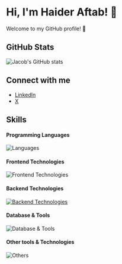 # Hi, I'm Haider Aftab! 👋

Welcome to my GitHub profile! 🌟

## GitHub Stats

![Jacob's GitHub stats](https://github-readme-stats.vercel.app/api?username=Haidercodehach&show_icons=true&theme=cobalt)

## Connect with me

- [LinkedIn](https://www.linkedin.com/in/haider-aftab-game-devloper/)
- [X](https://x.com/HaiderAftab007)
<!-- - [Personal Website](https://www.jacobsomer.com) -->

## Skills

#### Programming Languages

![Languages](https://skillicons.dev/icons?i=c,cpp,js,go,python,cs)

#### Frontend Technologies

![Frontend Technologies](https://skillicons.dev/icons?i=react,dotnet,next,html,css,tailwind)

#### Backend Technologies

[![Backend Technologies](https://skillicons.dev/icons?i=aws,azure,googlecloud,django,supabase,firebase,docker,fastapi)](https://skillicons.dev)

#### Database & Tools

![Database & Tools](https://skillicons.dev/icons?i=mysql,mongodb,bitbucket,jira)

#### Other tools & Technologies

![Others](https://skillicons.dev/icons?i=git,github,markdown,netlify,vercel,vscode,figma,,githubactions,gitlab)
